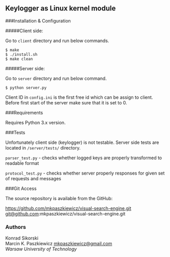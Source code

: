 Keylogger as Linux kernel module
--------------------------------

###Installation & Configuration

#####Client side:

Go to ```client``` directory and run below commands.
```
$ make
$ ./install.sh
$ make clean
```

#####Server side:

Go to ```server``` directory and run below command.
```
$ python server.py
```

Client ID in ```config.ini``` is the first free id which can be assign to client. Before first
start of the server make sure that it is set to 0.


###Requirements

Requires Python 3.x version.

###Tests

Unfortunately client side (keylogger) is not testable. Server side tests are located in
```/server/tests/``` directory.

```parser_test.py``` - checks whether logged keys are properly  transformed to readable format

```protocol_test.py``` - checks whether server properly responses for given set of requests and messages

###Git Access

The source repository is available from the GitHub:

  https://github.com/mkpaszkiewicz/visual-search-engine.git<br>
  git@github.com:mkpaszkiewicz/visual-search-engine.git

### Authors
Konrad Sikorski<br>
Marcin K. Paszkiewicz <mkpaszkiewicz@gmail.com><br>
*Warsaw University of Technology*